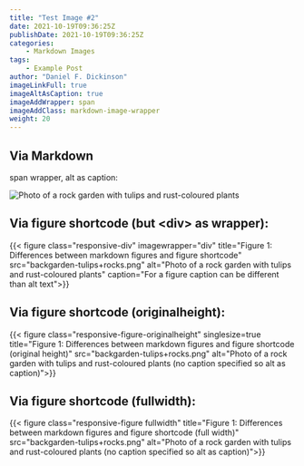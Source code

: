 ```yaml
---
title: "Test Image #2"
date: 2021-10-19T09:36:25Z
publishDate: 2021-10-19T09:36:25Z
categories:
    - Markdown Images
tags:
    - Example Post
author: "Daniel F. Dickinson"
imageLinkFull: true
imageAltAsCaption: true
imageAddWrapper: span
imageAddClass: markdown-image-wrapper
weight: 20
---
```


## Via Markdown

span wrapper, alt as caption:

![Photo of a rock garden with tulips and rust-coloured plants](backgarden-tulips+rocks.png)

## Via figure shortcode (but \<div> as wrapper):

{{< figure class="responsive-div" imagewrapper="div" title="Figure 1: Differences between markdown figures and figure shortcode" src="backgarden-tulips+rocks.png" alt="Photo of a rock garden with tulips and rust-coloured plants" caption="For a figure caption can be different than alt text">}}

## Via figure shortcode (originalheight):

{{< figure class="responsive-figure-originalheight" singlesize=true title="Figure 1: Differences between markdown figures and figure shortcode (original height)" src="backgarden-tulips+rocks.png" alt="Photo of a rock garden with tulips and rust-coloured plants (no caption specified so alt as caption)">}}

## Via figure shortcode (fullwidth):

{{< figure class="responsive-figure fullwidth" title="Figure 1: Differences between markdown figures and figure shortcode (full width)" src="backgarden-tulips+rocks.png" alt="Photo of a rock garden with tulips and rust-coloured plants (no caption specified so alt as caption)">}}
